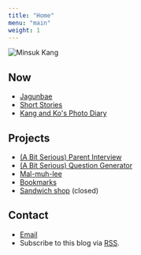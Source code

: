 ```yaml
---
title: "Home"
menu: "main"
weight: 1
---
```


![Minsuk Kang](https://bear-images.sfo2.cdn.digitaloceanspaces.com/jagunbae/kakaotalk_photo_2024-10-22-17-40-36-003.webp "Minsuk Kang Profile Picture")

## Now
- [Jagunbae](https://en.jagunbae.com)
- [Short Stories](https://kangminsuk.com/stories/)
- [Kang and Ko's Photo Diary](https://us.jagunbae.com)

## Projects
- [(A Bit Serious) Parent Interview](https://kangminsuk.com/interview/)
- [(A Bit Serious) Question Generator](https://kangminsuk.com/conversation/)
- [Mal-muh-lee](https://kangminsuk.com/mal/)
- [Bookmarks](https://links.kangminsuk.com/bookmarks/shared)
- [Sandwich shop](https://reviews.cheesylazy.com/) (closed)

## Contact
- [Email](https://letterbird.co/kang)
- Subscribe to this blog via [RSS](https://kangminsuk.com/blog/index.xml).